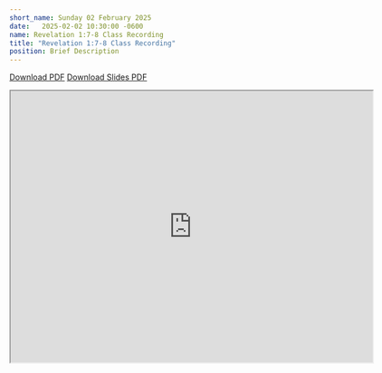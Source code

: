 ```yaml
---
short_name: Sunday 02 February 2025
date:   2025-02-02 10:30:00 -0600
name: Revelation 1:7-8 Class Recording
title: "Revelation 1:7-8 Class Recording"
position: Brief Description
---
```

[Download PDF](https://drive.google.com/file/d/1qgwSWZ0HRjzWjSLZq3zrqPASidp2E6LU/view)
[Download Slides PDF](https://drive.google.com/file/d/1w-qx2FC5kkBdu0PwjGUMQIZdMsd43h_5/view)

<iframe src="https://drive.google.com/file/d/1R3ObamTzK0-xu6Ng0d_qrxbOOzucK1GS/preview" width="640" height="480" allow="autoplay"></iframe>
